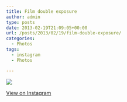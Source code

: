 ```yaml
---
title: Film double exposure
author: admin
type: posts
date: 2013-02-19T21:09:05+00:00
url: /posts/2013/02/19/film-double-exposure/
categories:
  - Photos
tags:
  - instagram
  - Photos

---
```

![][1]

<p class="view-instagram">
  <a href="http://instagr.am/p/V7VcARKlqY/">View on Instagram</a>
</p>

 [1]: https://lobban.org/wordpress//HLIC/9199d5b1a1e987baeff0c9a9542d292b.jpg